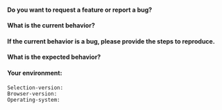 <!-- Before creating an issue please make sure you are using the latest version of Selection.js -->

#### Do you want to request a **feature** or report a **bug**? 

#### What is the current behavior?

#### If the current behavior is a bug, please provide the steps to reproduce.

#### What is the expected behavior?

#### Your environment:
```
Selection-version:
Browser-version:  
Operating-system:  
```